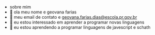 - sobre mim
- 👋 ola meu nome e geovana farias
- 👀 meu email de contato e geovana.farias.dias@escola.pr.gov.br
- 🌱 eu estou interessado em aprender a programar novas linguagens
- 💞️ eu estou aprendendo a programar linguagens de javescript e schath

<!---
161g12006/161g12006 is a ✨ special ✨ repository because its `README.md` (this file) appears on your GitHub profile.
You can click the Preview link to take a look at your changes.
--->
